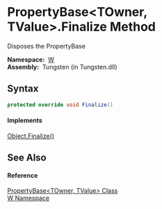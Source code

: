 PropertyBase&lt;TOwner, TValue>.Finalize Method
===============================================
  Disposes the PropertyBase

  **Namespace:**  [W][1]  
  **Assembly:**  Tungsten (in Tungsten.dll)

Syntax
------

```csharp
protected override void Finalize()
```

#### Implements
[Object.Finalize()][2]  


See Also
--------

#### Reference
[PropertyBase&lt;TOwner, TValue> Class][3]  
[W Namespace][1]  

[1]: ../README.md
[2]: http://msdn.microsoft.com/en-us/library/4k87zsw7
[3]: README.md